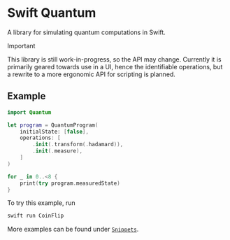 # Swift Quantum

A library for simulating quantum computations in Swift.

> [!IMPORTANT]
> This library is still work-in-progress, so the API may change. Currently it is primarily geared towards use in a UI, hence the identifiable operations, but a rewrite to a more ergonomic API for scripting is planned.

## Example

```swift
import Quantum

let program = QuantumProgram(
    initialState: [false],
    operations: [
        .init(.transform(.hadamard)),
        .init(.measure),
    ]
)

for _ in 0..<8 {
    print(try program.measuredState)
}
```

To try this example, run

```sh
swift run CoinFlip
```

More examples can be found under [`Snippets`](Snippets).
